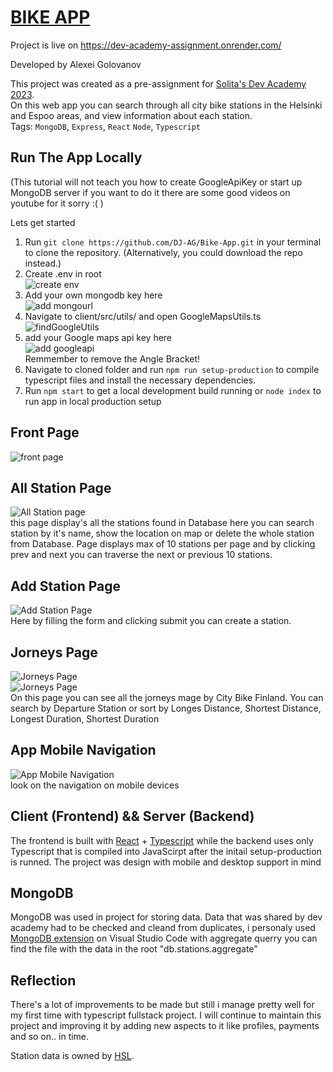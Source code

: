 # [BIKE APP](https://dev-academy-assignment.onrender.com/)
Project is live on https://dev-academy-assignment.onrender.com/

Developed by Alexei Golovanov

This project was created as a pre-assignment for [Solita's Dev Academy 2023](https://github.com/solita/dev-academy-2023-exercise).<br>
On this web app you can search through all city bike stations in the Helsinki and Espoo areas, and view information about each station.<br>
Tags: `MongoDB`, `Express`, `React` `Node`, `Typescript`

## Run The App Locally
(This tutorial will not teach you how to create GoogleApiKey or start up MongoDB server if you want to do it there are some good videos on youtube for it sorry :( )

 Lets get started

1. Run `git clone https://github.com/DJ-AG/Bike-App.git` in your terminal to clone the repository. (Alternatively, you could download the repo instead.)
2. Create .env in root <br>
![create env](/media/env.png)<br/>
3. Add your own mongodb key here <br/>
![add mongourl](/media/mongoUrl.png)<br/>
4. Navigate to client/src/utils/ and open GoogleMapsUtils.ts<br> 
![findGoogleUtils](/media/pathToGoogle.png)<br/>
5. add your Google maps api key here <br/>
![add googleapi](/media/googleApiKey.png)<br/>
Remmember to remove the Angle Bracket!<br/>
6. Navigate to cloned folder and run `npm run setup-production` to compile typescript files and install the necessary dependencies.
7. Run `npm start` to get a local development build running or `node index` to run app in local production setup

## Front Page
![front page](/media/main_page.jpg)

## All Station Page
![All Station page](/media/station_page.jpg)
<br/>
this page display's all the stations found in Database here you can search station by it's name, show the location on map or delete the whole station from Database.
Page displays max of 10 stations per page and by clicking prev and next you can traverse the next or previous 10 stations.

## Add Station Page
![Add Station Page](/media/add_station.jpg)
<br/>
Here by filling the form and clicking submit you can create a station.

## Jorneys Page
![Jorneys Page](/media/jorneys_part1.jpg)
<br/>
![Jorneys Page](/media/jorneys_part2.jpg)
<br/>
On this page you can see all the jorneys mage by City Bike Finland. You can search by Departure Station or sort by Longes Distance, Shortest Distance, Longest Duration, Shortest Duration

## App Mobile Navigation 
![App Mobile Navigation](/media/mobile_nav_menu.jpg)
<br/>
look on the navigation on mobile devices

## Client (Frontend) && Server (Backend)
The frontend is built with [React](https://reactjs.org/) + [Typescript](https://www.typescriptlang.org/) while the backend uses only Typescript that is compiled into JavaScirpt after the initail setup-production is runned. The project was design with mobile and desktop support in mind <br>

## MongoDB
MongoDB was used in project for storing data. Data that was shared by dev academy had to be checked and cleand from duplicates, i personaly used [MongoDB extension](https://code.visualstudio.com/docs/azure/mongodb) on Visual Studio Code with aggregate querry you can find the file with the data in the root "db.stations.aggregate"

## Reflection
There's a lot of improvements to be made but still i manage pretty well for my first time with typescript fullstack project. I will continue to maintain this project and improving it by adding new aspects to it like profiles, payments and so on.. in time.

Station data is owned by [HSL](https://www.avoindata.fi/data/en_GB/dataset/hsl-n-kaupunkipyoraasemat/resource/a23eef3a-cc40-4608-8aa2-c730d17e8902?inner_span=True).<br> 
